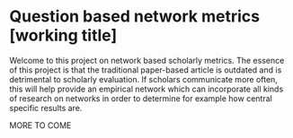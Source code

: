# Question based network metrics [working title]

Welcome to this project on network based scholarly metrics. The essence of this project is that the traditional paper-based article is outdated and is detrimental to scholarly evaluation. If scholars communicate more often, this will help provide an empirical network which can incorporate all kinds of research on networks in order to determine for example how central specific results are. 

MORE TO COME
